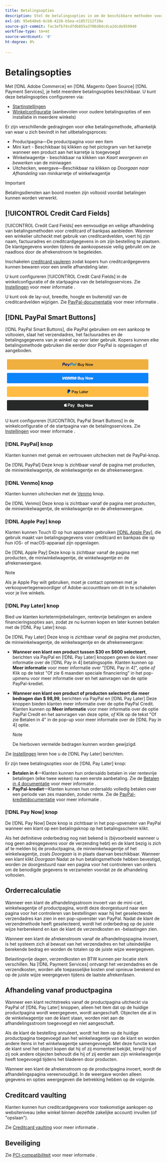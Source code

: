 ```yaml
---
title: Betalingsopties
description: Stel de betalingsopties in om de beschikbare methoden voor uw winkelklanten aan te passen.
exl-id: 95e648e6-6cb8-4226-b5ea-e1857212f20a
source-git-commit: fac3efb74cdfdb855a3706d84cdca2dcde959940
workflow-type: tm+mt
source-wordcount: '0'
ht-degree: 0%

---
```


# Betalingsopties

Met [!DNL Adobe Commerce] en [!DNL Magento Open Source] [!DNL Payment Services], je hebt meerdere betalingsopties beschikbaar. U kunt deze betalingsopties configureren via:

* [Startinstellingen](payments-home.md)
* [Winkelconfiguratie](configure-admin.md) (aanbevolen voor oudere betalingsopties of een installatie in meerdere winkels)

Er zijn verschillende gedragingen voor elke betalingsmethode, afhankelijk van waar u zich bevindt in het uitbetalingsproces:

* Productpagina—De productpagina voor een item
* Mini kart - Beschikbaar bij klikken op het pictogram van het karretje wanneer een product aan het karretje is toegevoegd
* Winkelwagentje - beschikbaar na klikken van _Kaart weergeven en bewerken_ van de miniwagen
* Uitchecken, weergave—Beschikbaar na klikken op _Doorgaan naar Afhandeling_ van minikarretje of winkelwagentje

>[!IMPORTANT]
>
>Betalingsdiensten aan boord moeten zijn voltooid voordat betalingen kunnen worden verwerkt.

## [!UICONTROL Credit Card Fields]

[!UICONTROL Credit Card Fields] een eenvoudige en veilige afhandeling van betalingsmethoden voor creditcard of bankpas aanbieden. Wanneer een winkelier uitcheckt met gebruik van creditcardvelden, voert hij zijn naam, factuuradres en creditcardgegevens in om zijn bestelling te plaatsen. De klantgegevens worden tijdens de aankoopsessie veilig gebruikt om ze naadloos door de afrekenstroom te begeleiden.

Inschakelen [creditcard vauleren](#vaulting) zodat kopers hun creditcardgegevens kunnen bewaren voor een snelle afhandeling later.

U kunt configureren [!UICONTROL Credit Card Fields] in de winkelconfiguratie of de startpagina van de betalingsservices. Zie [Instellingen](settings.md#credit-card-fields) voor meer informatie .

U kunt ook de lay-out, breedte, hoogte en buitenstijl van de creditcardvelden wijzigen. Zie [PayPal-documentatie](https://developer.paypal.com/docs/checkout/advanced/customize/card-field-style/) voor meer informatie .

## [!DNL PayPal Smart Buttons]

[!DNL PayPal Smart Buttons], die PayPal gebruiken om een aankoop te voltooien, slaat het verzendadres, het factuuradres en de betalingsgegevens van je winkel op voor later gebruik. Kopers kunnen elke betalingsmethode gebruiken die eerder door PayPal is opgeslagen of aangeboden.

![[!DNL PayPal Smart Buttons] opties](assets/buttons-md.png)

U kunt configureren [!UICONTROL PayPal Smart Buttons] in de winkelconfiguratie of de startpagina van de betalingsservices.  Zie [Instellingen](settings.md#payment-buttons) voor meer informatie .

### [!DNL PayPal] knop

Klanten kunnen met gemak en vertrouwen uitchecken met de PayPal-knop.

De [!DNL PayPal] Deze knop is zichtbaar vanaf de pagina met producten, de miniwinkelwagentje, de winkelwagentje en de afrekenweergave.

### [!DNL Venmo] knop

Klanten kunnen uitchecken met de [Venmo](https://venmo.com/) knop.

De [!DNL Venmo] Deze knop is zichtbaar vanaf de pagina met producten, de miniwinkelwagentje, de winkelwagentje en de afrekenweergave.

### [!DNL Apple Pay] knop

Klanten kunnen Touch ID op hun apparaten gebruiken [[!DNL Apple Pay]](https://www.apple.com/apple-pay/), die gebruik maakt van betalingsgegevens voor creditcard en bankpas die op hun iOS- of macOS-apparaat zijn opgeslagen.

De [!DNL Apple Pay] Deze knop is zichtbaar vanaf de pagina met producten, de miniwinkelwagentje, de winkelwagentje en de afrekenweergave.

>[!NOTE]
>
> Als je Apple Pay wilt gebruiken, moet je contact opnemen met je verkoopvertegenwoordiger of Adobe-accountteam om dit in te schakelen voor je live winkels.

### [!DNL Pay Later] knop

Bied uw klanten kortetermijnbetalingen, rentevrije betalingen en andere financieringsopties aan, zodat ze nu kunnen kopen en later kunnen betalen met de [!DNL Pay Later] knop.

De [!DNL Pay Later] Deze knop is zichtbaar vanaf de pagina met producten, de miniwinkelwagentje, de winkelwagentje en de afrekenweergave:

* **Wanneer een klant een product tussen $30 en $600 selecteert**, berichten via PayPal en [!DNL Pay Later] knoppen geven de klant meer informatie over de [!DNL Pay in 4] betalingsoptie. Klanten kunnen op **Meer informatie** voor meer informatie over &quot;[!DNL Pay in 4]&quot;, optie _of_ Klik op de tekst &quot;Of zie 6 maanden speciale financiering&quot; in het pop-upmenu voor meer informatie over en het aanvragen van de optie PayPal-krediet.
* **Wanneer een klant een product of producten selecteert die meer bedragen dan $ 98,99**, berichten via PayPal en [!DNL Pay Later] Deze knoppen bieden klanten meer informatie over de optie PayPal Credit. Klanten kunnen op **Meer informatie** voor meer informatie over de optie PayPal Credit en het aanvragen van deze optie, _of_ Klik op de tekst &quot;Of zie Betalen in 4&quot; in de pop-up voor meer informatie over de [!DNL Pay in 4] optie.

   >[!NOTE]
   >
   >De hierboven vermelde bedragen kunnen worden gewijzigd.

Zie [Instellingen](settings.md#payment-buttons) leren hoe u de [!DNL Pay Later] berichten.

Er zijn twee betalingsopties voor de [!DNL Pay Later] knop:

* **Betalen in 4**—Klanten kunnen hun ordersaldo betalen in vier rentevrije betalingen (elke twee weken) na een eerste aanbetaling. Zie de [Betalen in 4 documentatie](https://www.paypal.com/us/digital-wallet/ways-to-pay/buy-now-pay-later) voor meer informatie .
* **PayPal-krediet**—Klanten kunnen hun ordersaldo volledig betalen over een periode van zes maanden, zonder rente. Zie de [PayPal-kredietdocumentatie](https://www.paypal.com/us/webapps/mpp/paypal-credit) voor meer informatie .

### [!DNL Pay Now] knop

De [!DNL Pay Now] Deze knop is zichtbaar in het pop-upvenster van PayPal wanneer een klant op een betalingsknop op het betalingsscherm klikt.

Als het definitieve orderbedrag nog niet bekend is (bijvoorbeeld wanneer u nog geen adresgegevens voor de verzending hebt) en de klant bezig is zich af te melden bij de productpagina, de miniwinkelwagentje of het winkelwagentje, zoals _Doorgaan_ is in plaats daarvan beschikbaar. Wanneer een klant klikt _Doorgaan_ Nadat ze hun betalingsmethode hebben bevestigd, worden ze doorgestuurd naar een pagina voor het controleren van orders om de benodigde gegevens te verzamelen voordat ze de afhandeling voltooien.

## Orderrecalculatie

Wanneer een klant de afhandelingsstroom invoert van de mini-cart, winkelwagentje of productpagina, wordt deze doorgestuurd naar een pagina voor het controleren van bestellingen waar hij het geselecteerde verzendadres kan zien in een pop-upvenster van PayPal. Nadat de klant de verzendmethode heeft geselecteerd, wordt het orderbedrag op de juiste wijze herberekend en kan de klant de verzendkosten en -belastingen zien.

Wanneer een klant de afrekenstroom vanaf de afhandelingspagina invoert, is het systeem zich al bewust van het verzendadres en het uiteindelijke berekende bedrag en worden de totalen op de juiste wijze weergegeven.

Belastingvrije dagen, verzendkosten en BTW kunnen per locatie sterk verschillen. Na [!DNL Payment Services] ontvangt het verzendadres en de verzendkosten, worden alle toepasselijke kosten snel opnieuw berekend en op de juiste wijze weergegeven tijdens de laatste afrekenfasen.

## Afhandeling vanaf productpagina

Wanneer een klant rechtstreeks vanaf de productpagina uitcheckt via PayPal of [!DNL Pay Later] knoppen, alleen het item dat op de huidige productpagina wordt weergegeven, wordt aangeschaft. Objecten die al in de winkelwagentje van de klant staan, worden niet aan de afhandelingsstroom toegevoegd en niet aangeschaft.

Als de klant de bestelling annuleert, wordt het item op de huidige productpagina toegevoegd aan het winkelwagentje van de klant en worden andere items in het winkelwagentje samengevoegd. Met deze functie kan de klant snel het object kopen dat hij of zij momenteel bekijkt, terwijl hij of zij ook andere objecten behoudt die hij of zij eerder aan zijn winkelwagentje heeft toegevoegd tijdens het bladeren door producten.

Wanneer een klant de afrekenstroom op de productpagina invoert, wordt de afhandelingspagina vereenvoudigd. In de weergave worden alleen gegevens en opties weergegeven die betrekking hebben op de volgorde.

## Creditcard vaulting

Klanten kunnen hun creditcardgegevens voor toekomstige aankopen op websiteniveau (elke winkel binnen dezelfde zakelijke account) invullen (of &quot;opslaan&quot;).

Zie [Creditcard vaulting](vaulting.md) voor meer informatie .

## Beveiliging

Zie [PCI-compatibiliteit](security.md#pci-compliance) voor meer informatie .
